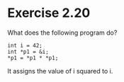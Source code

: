 Exercise 2.20
=============

What does the following program do?

    int i = 42;
    int *p1 = &i;
    *p1 = *p1 * *p1;

It assigns the value of i squared to i.

